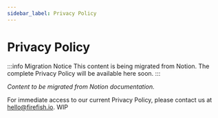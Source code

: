 ```yaml
---
sidebar_label: Privacy Policy
---
```


# Privacy Policy

:::info Migration Notice
This content is being migrated from Notion. The complete Privacy Policy will be available here soon.
:::

_Content to be migrated from Notion documentation._

For immediate access to our current Privacy Policy, please contact us at [hello@firefish.io](mailto:hello@firefish.io).
WIP
